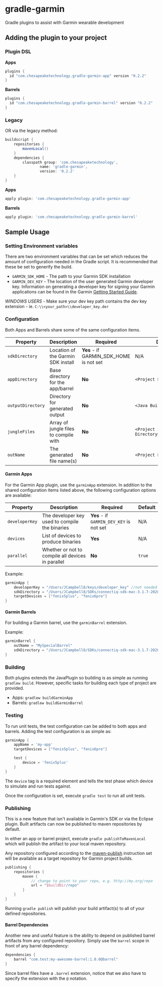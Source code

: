 # gradle-garmin

Gradle plugins to assist with Garmin wearable development

## Adding the plugin to your project
### Plugin DSL
**Apps**
```groovy
plugins {
  id "com.chesapeaketechnology.gradle-garmin-app" version "0.2.2"
}
```
**Barrels**

```groovy
plugins {
  id "com.chesapeaketechnology.gradle-garmin-barrel" version "0.2.2"
}
```

### Legacy
OR via the legacy method:
```groovy
buildscript {
    repositories {
        mavenLocal()
    }
    dependencies {
        classpath group: 'com.chesapeaketechnology',
                name: 'gradle-garmin',
                version: '0.2.2'
    }
}
```

**Apps**
```groovy
apply plugin: 'com.chesapeaketechnology.gradle-garmin-app'
```

**Barrels**
```groovy
apply plugin: 'com.chesapeaketechnology.gradle-garmin-barrel' 
```

## Sample Usage

### Setting Environment variables
There are two environment variables that can be set which reduces the amount of configuration needed in the Gradle 
script. It is recommended that these be set to generify the build.

* `GARMIN_SDK_HOME` - The path to your Garmin SDK installation
* `GARMIN_DEV_KEY` - The location of the user generated Garmin developer key. Information on generating a developer key
for signing your Garmin applications can be found in the Garmin [Getting Started Guide](https://developer.garmin.com/connect-iq/programmers-guide/getting-started).

*WINDOWS USERS* - Make sure your dev key path contains the dev key extension - ie. `C:\\<your_path>\\developer_key.der`
### Configuration
Both Apps and Barrels share some of the same configuration items.

| Property      | Description  | Required      | Default  |
| ------------- | ------------- | ------------- | ------------ |
| `sdkDirectory`  | Location of the Garmin SDK install   | **Yes** - if GARMIN_SDK_HOME is not set | N/A
| `appDirectory`  | Base directory for the app/barrel      |   **No** | `<Project Directory>`
| `outputDirectory` | Directory for generated output     |    **No** | `<Java Build Directory>`
| `jungleFiles` | Array of jungle files to compile with    |    **No** | `<Project Directory>/monkey.jungle`
| `outName` | The generated file name(s)     |    **No** | `<Project Name>`


#### Garmin Apps

For the Garmin App plugin, use the `garminApp` extension. In addition to the shared configuration items listed above, 
the following configuration options are available:

| Property      | Description  | Required      | Default  |
| ------------- | ------------- | ------------- | ------------ |
| `developerKey`  | The developer key used to compile the binaries  | **Yes** - if `GARMIN_DEV_KEY` is not set | N/A
| `devices`  | List of devices to produce binaries      |   **Yes** | N/A
| `parallel` | Whether or not to compile all devices in parallel     |    **No** | `true`

Example:
```groovy
garminApp {
    developerKey = "/Users/JCampbell8/keys/developer_key" //not needed if GARMIN_DEV_KEY is set
    sdkDirectory = "/Users/JCampbell8/SDKs/connectiq-sdk-mac-3.1.7-2020-01-23-a3869d977" //not needed if GARMIN_SDK_HOME is set
    targetDevices = ["fenix5plus", "fenix6pro"]
}
```

#### Garmin Barrels

For building a Garmin barrel, use the `garminBarrel` extension.

Example:
```groovy
garminBarrel {
    outName = "MySpecialBarrel"
    sdkDirectory = "/Users/JCampbell8/SDKs/connectiq-sdk-mac-3.1.7-2020-01-23-a3869d977" //not needed if GARMIN_SDK_HOME is set
}
```

### Building
Both plugins extends the JavaPlugin so building is as simple as running `gradlew build`. However, specific tasks for
building each type of project are provided.

* Apps: `gradlew buildGarminApp`
* Barrels: `gradlew buildGarminBarrel`

### Testing
To run unit tests, the test configuration can be added to both apps and barrels. Adding the test configuration
is as simple as:

```groovy
garminApp {
    appName = 'my-app'
    targetDevices = ["fenix5plus", "fenix6pro"]

    test {
        device = 'fenix5plus'
    }
}
```

The `device` tag is a required element and tells the test phase which device to simulate and run tests against.

Once the configuration is set, execute `gradle test` to run all unit tests.

### Publishing
This is a new feature that isn't available in Garmin's SDK or via the Eclipse plugin. Built artifacts can now be published to 
maven repositories by default.

In either an app or barrel project, execute `gradle publishToMavenLocal` which will publish the artifact to your local
maven repository.

Any repository configured according to the [maven-publish](https://docs.gradle.org/current/userguide/publishing_maven.html#publishing_maven:repositories)
instruction set will be available as a target repository for Garmin project builds.

```groovy
publishing {
    repositories {
        maven {
            // change to point to your repo, e.g. http://my.org/repo
            url = "$buildDir/repo"
        }
    }
}
```
Running `gradle publish` will publish your build artifact(s) to all of your defined repositories. 

#### Barrel Dependencies
Another new and useful feature is the ability to depend on published barrel artifacts from any configured
repository. Simply use the `barrel` scope in front of any barrel dependency:

```groovy
dependencies {
    barrel "com.test:my-awesome-barrel:1.0.0@barrel"
}
```
Since barrel files have a `.barrel` extension, notice that we also have to specify the extension with the `@` notation.